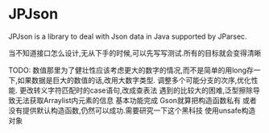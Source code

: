 # JPJson
JPJson is a library to deal with Json data in Java supported by JParsec.


当不知道接口怎么设计,无从下手的时候,可以先写写测试.所有的目标就会变得清晰

TODO: 数值那里为了健壮性应该考虑更大的数字的情况,而不是简单的用long存一下,如果数据是巨大的数值的话,改用大数字类型.
      调整多个可能分支的次序,优化性能.
      更改转义字符匹配时的case语句,改成查表法
      遇到的比较大的困难,泛型擦除导致无法获取Arraylist内元素的信息
      基本功能完成
      Gson就算把构造函数私有 或者没有提供默认构造函数,仍然可以成功.需要研究一下这个黑科技
      使用unsafe构造对象
